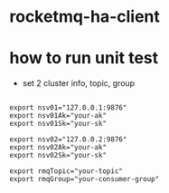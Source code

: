 # rocketmq-ha-client

# how to run unit test

- set 2 cluster info, topic, group

```shell

export nsv01="127.0.0.1:9876"
export nsv01Ak="your-ak"
export nsv01Sk="your-sk"

export nsv02="127.0.0.2:9876"
export nsv02Ak="your-ak"
export nsv02Sk="your-sk"

export rmqTopic="your-topic"
export rmqGroup="your-consumer-group"
```